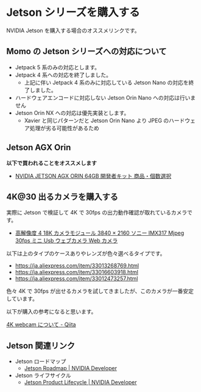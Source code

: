 # Jetson シリーズを購入する

NVIDIA Jetson を購入する場合のオススメリンクです。

## Momo の Jetson シリーズへの対応について

- Jetpack 5 系のみの対応とします。
- Jetpack 4 系への対応を終了しました。
    - 上記に伴い Jetpack 4 系のみに対応している Jetson Nano の対応を終了しました。
- ハードウェアエンコードに対応しない Jetson Orin Nano への対応は行いません
- Jetson Orin NX への対応は優先実装とします。
    - Xavier と同じパターンだと Jetson Orin Nano より JPEG のハードウェア処理が劣る可能性があるため

## Jetson AGX Orin

**以下で買われることをオススメします**

- [NVIDIA JETSON AGX ORIN 64GB 開発者キット 商品・個数選択](https://ryoyo-direct.jp/shopping/jetson-orin/jetson-orin64)

## 4K@30 出るカメラを購入する

実際に Jetson で検証して 4K で 30fps の出力動作確認が取れているカメラです。

- [高解像度 4 18K カメラモジュール 3840 × 2160 ソニー IMX317 Mjpeg 30fps ミニ Usb ウェブカメラ Web カメラ](https://ja.aliexpress.com/item/32999909513.html)

以下は上のタイプのケースありやレンズが色々選べるタイプです。

- https://ja.aliexpress.com/item/33013268769.html
- https://ja.aliexpress.com/item/33016603918.html
- https://ja.aliexpress.com/item/33012473257.html

色々 4K で 30fps が出せるカメラを試してきましたが、このカメラが一番安定しています。

以下が購入の参考になると思います。

[4K webcam について \- Qiita](https://qiita.com/tetsu_koba/items/8b4921f257a46a15d2a7)


## Jetson 関連リンク

- Jetson ロードマップ
    - [Jetson Roadmap \| NVIDIA Developer](https://developer.nvidia.com/embedded/develop/roadmap)
- Jetson ライフサイクル
    - [Jetson Product Lifecycle \| NVIDIA Developer](https://developer.nvidia.com/embedded/lifecycle)
